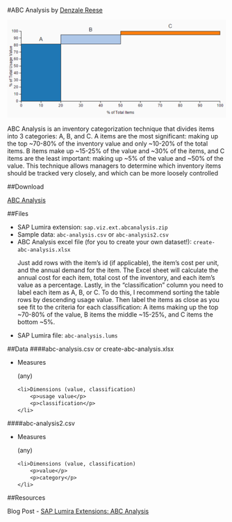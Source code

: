 #ABC Analysis
by [Denzale Reese](https://people.sap.com/denzalereese)

![ABC Analysis Chart](abc-chart.png)

ABC Analysis is an inventory categorization technique that divides items into 3 categories: A, B, and C. A items are the most significant: making up the top ~70-80% of the inventory value and only ~10-20% of the total items. B items make up ~15-25% of the value and ~30% of the items, and C items are the least important: making up ~5% of the value and ~50% of the value. This technique allows managers to determine which inventory items should be tracked very closely, and which can be more loosely controlled

##Download

[ABC Analysis](https://github.com/SAP/lumira-extension-viz/blob/master/ABC_Analysis/sap.viz.ext.abcanalysis.zip?raw=true)

##Files
<ul>
	<li>
		SAP Lumira extension: <code>sap.viz.ext.abcanalysis.zip</code>
	</li>
	<li>
		Sample data: <code>abc-analysis.csv</code> or <code>abc-analysis2.csv</code>
	</li>
	<li>ABC Analysis excel file (for you to create your own dataset!): 	<code>create-abc-analysis.xlsx</code>
		<p>Just add rows with the item’s id (if applicable), the item’s cost per unit, and the annual demand for the item. The Excel sheet will calculate the annual cost for each item, total cost of the inventory, and each item’s value as a percentage. Lastly, in the “classification” column you need to label each item as A, B, or C. To do this, I recommend sorting the table rows by descending usage value. Then label the items as close as you see fit to the criteria for each classification: A items making up the top ~70-80% of the value, B items the middle ~15-25%, and C items the bottom ~5%.</p>
	<li>
		SAP Lumira file: <code>abc-analysis.lums</code>
	</li>
</ul>

##Data
####abc-analysis.csv or create-abc-analysis.xlsx
<ul>
	<li>Measures
		<p>(any)</p>
	</li>

	<li>Dimensions (value, classification)
		<p>usage value</p>
		<p>classification</p>
	</li>
</ul>

####abc-analysis2.csv

<ul>
	<li>Measures
		<p>(any)</p>
	</li>

	<li>Dimensions (value, classification)
		<p>value</p>
		<p>category</p>
	</li>
</ul>

##Resources

Blog Post -
[SAP Lumira Extensions: ABC Analysis](https://blogs.sap.com/2017/01/24/modifying-sap-lumira-extensions-abc-analysis)



